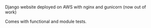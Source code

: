 Django website deployed on AWS with nginx and gunicorn (now out of work)

Comes with functional and module tests.
